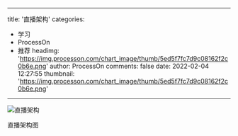 
---
title: '直播架构'
categories: 
 - 学习
 - ProcessOn
 - 推荐
headimg: 'https://img.processon.com/chart_image/thumb/5ed5f7fc7d9c08162f2c0b6e.png'
author: ProcessOn
comments: false
date: 2022-02-04 12:27:55
thumbnail: 'https://img.processon.com/chart_image/thumb/5ed5f7fc7d9c08162f2c0b6e.png'
---

<div>   
<img class="thumb" alt="直播架构" src="https://img.processon.com/chart_image/thumb/5ed5f7fc7d9c08162f2c0b6e.png" referrerpolicy="no-referrer">
<p>直播架构图</p>  
</div>
            